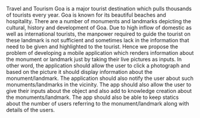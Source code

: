 Travel and Tourism Goa is a major tourist destination which pulls thousands of tourists every year. Goa is known for its beautiful beaches and hospitality. There are a number of monuments and landmarks depicting the cultural, history and development of Goa. Due to high inflow of domestic as well as international tourists, the manpower required to guide the tourist on these landmark is not sufficient and sometimes lack in the information that need to be given and highlighted to the tourist. Hence we propose the problem of developing a mobile application which renders information about the monument or landmark just by taking their live pictures as inputs. In other word, the application should allow the user to click a photograph and based on the picture it should display information about the monument/landmark. The application should also notify the user about such monuments/landmarks in the vicinity. The app should also allow the user to give their inputs about the object and also add to knowledge creation about the monuments/landmark. The app should also be able to keep statics about the number of users referring to the monument/landmark along with details of the users.
